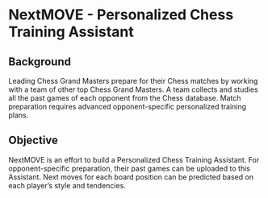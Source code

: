 # NextMOVE - Personalized Chess Training Assistant

## Background

Leading Chess Grand Masters prepare for their Chess matches by working with a team of other top Chess Grand Masters.  A team collects and studies all the past games of each opponent from the Chess database.  Match preparation requires advanced opponent-specific personalized training plans.

## Objective

NextMOVE is an effort to build a Personalized Chess Training Assistant.  For opponent-specific preparation, their past games can be uploaded to this Assistant.  Next moves for each board position can be predicted based on each
player’s style and tendencies.
